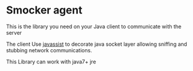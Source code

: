 # Smocker agent

This is the library you need on your Java client to communicate with the server

The client Use [javassist](http://www.javassist.org/) to decorate java socket layer allowing sniffing and stubbing network communications.

This Library can work with java7+ jre


